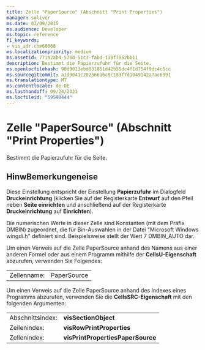 ```yaml
---
title: Zelle "PaperSource" (Abschnitt "Print Properties")
manager: soliver
ms.date: 03/09/2015
ms.audience: Developer
ms.topic: reference
f1_keywords:
- vis_sdr.chm60068
ms.localizationpriority: medium
ms.assetid: 771a2ab4-578d-51c3-fabd-138f7952bb11
description: Bestimmt die Papierzufuhr für die Seite.
ms.openlocfilehash: 90d9013ebd831851d42b55dc4f1d754f9dc4c5cc
ms.sourcegitcommit: a1d9041c20256616c9c183f7d1049142a7ac6991
ms.translationtype: MT
ms.contentlocale: de-DE
ms.lasthandoff: 09/24/2021
ms.locfileid: "59598444"
---
```

# <a name="papersource-cell-printproperties-section"></a>Zelle "PaperSource" (Abschnitt "Print Properties")

Bestimmt die Papierzufuhr für die Seite. 
  
## <a name="remarks"></a>HinwBemerkungeneise

Diese Einstellung entspricht der Einstellung **Papierzufuhr** im Dialogfeld **Druckeinrichtung** (klicken Sie auf der Registerkarte **Entwurf** auf den Pfeil neben **Seite einrichten** und anschließend auf der Registerkarte **Druckeinrichtung** auf **Einrichten**).
  
Die numerischen Werte in dieser Zelle sind Konstanten (mit dem Präfix DMBIN) zugeordnet, die für Bin-Auswahlen in der Datei "Microsoft Windows wingdi.h" definiert sind. Beispielsweise stellt der Wert 7 DMBIN_AUTO dar. 
  
Um einen Verweis auf die Zelle PaperSource anhand des Namens aus einer anderen Formel oder aus einem Programm mithilfe der **CellsU-Eigenschaft** abzurufen, verwenden Sie Folgendes: 
  
|||
|:-----|:-----|
|Zellenname:  <br/> |PaperSource  <br/> |
   
Um einen Verweis auf die Zelle PaperSource anhand des Indexes eines Programms abzurufen, verwenden Sie die **CellsSRC-Eigenschaft** mit den folgenden Argumenten: 
  
|||
|:-----|:-----|
|Abschnittsindex:  <br/> |**visSectionObject** <br/> |
|Zeilenindex:  <br/> |**visRowPrintProperties** <br/> |
|Zellenindex:  <br/> |**visPrintPropertiesPaperSource** <br/> |
   

